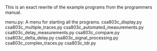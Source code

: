 
This is an exact rewrite of the example programs from the programmers manual.

menu.py: A menu for starting all the programs.
csa803c_display.py 
csa803c_multiple_traces.py
csa803c_automated_measurements.py
csa803c_delay_measurements.py
csa803c_compare.py
csa803c_delta_delay.py
csa803c_signal_processing.py
csa803c_complex_traces.py
csa803c_tdr.py
